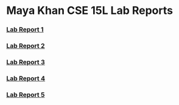 <h1>Maya Khan CSE 15L Lab Reports</h1>

### [Lab Report 1](LabReport1MayaKhan.md)

### [Lab Report 2](LabReport2MayaKhan.md)

### [Lab Report 3](LabReport3MayaKhan.md)

### [Lab Report 4](LabReport4MayaKhan.md)

### [Lab Report 5](LabReport5MayaKhan.md)
